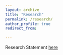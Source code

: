 ```yaml
---
layout: archive
title: "Research"
permalink: /research/
author_profile: true
redirect_from:
  
---
```


Research Statement <a href="./files/ResearchStatement.pdf" class="image fit"><img src="" alt="">here</a>
